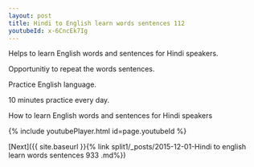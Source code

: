 ```yaml
---
layout: post
title: Hindi to English learn words sentences 112 
youtubeId: x-6CncEk7Ig
---
```

 
 
Helps to learn English words and sentences for Hindi speakers.

Opportunitiy to repeat the words sentences. 

Practice English language. 
 
10 minutes practice every day. 
 
How to learn English words and sentences for Hindi speakers 
 
{% include youtubePlayer.html id=page.youtubeId %}
 
 
[Next]({{ site.baseurl }}{% link  split1/_posts/2015-12-01-Hindi to english learn words sentences 933 .md%})
 
